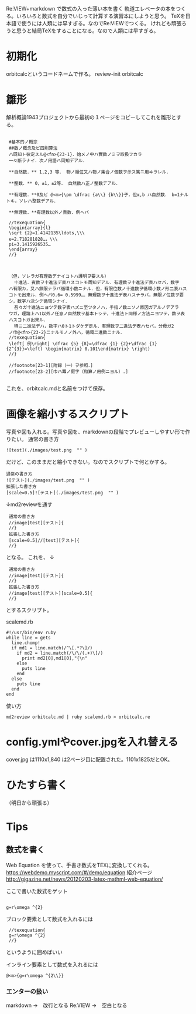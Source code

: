 Re:VIEW+markdown で数式の入った薄い本を書く
軌道エレベータの本をつくる。いろいろと数式を自分でいじって計算する演習本にしようと思う。
TeXを日本語で使うには人類には早すぎる。なのでRe:VIEWでつくる。
けれども頑張ろうと思うと結局TeXをすることになる。なので人類には早すぎる。


# 初期化
orbitcalcというコードネームで作る。
review-init orbitcalc

# 雛形

解析概論1943プロジェクトから最初の１ページをコピーしてこれを雛形とする。

```
 
 #基本的ノ概念
 ##数ノ概念及ビ四則算法
 ハ既知ト彼定スル@<fn>{23-1}．始メノ中ハ實数ノミヲ取扱フカラ
 一々断ラナイ．次ノ用語ハ周知デアル．
 
 **自然数．** 1,2,3 等． 物ノ順位又ハ物ノ集合ノ個数ヲ示ス篤ニ用ヰラレル．
 
 **整数．** 0，±1，±2等． 自然数ハ正ノ整数デアル．
 
 **有理数．**0及ビ @<m>{\pm \dfrac {a\\} {b\\}}子，但α,b ハ自然数． b=1ナルトキ，ソレハ整数デアル．
 
 **無理数．**有理数以外ノ責数．例ヘバ
 
 //texequation{
 \begin{array}{l}
 \sqrt {2}=1.4142135\ldots,\\\
 e=2.718281828…，\\\
 pi=3.1415926535…
 \end{array} 
 //}
 
 
 
 （但，ソレラガ有理数デナイコトハ護明ヲ要スル）
   十進法．賓数ヲ十進法デ表ハスコトモ周知デアル．有理数ヲ十進法デ表ハセバ，数字
 ハ有限カ，又ハ無限ナラバ循環小数ニナル．但，有限位数ノ十進数ヲ循環小数ノ形二表ハス
 コトモ出来ル．例ヘバ0.6= 0.5999…．無理数ヲ十進法デ表ハスナラバ，無限ノ位数ヲ要
 シ，数字ハ決シテ循環シナイ．
   吾々ガ十進法ニヨツテ数ヲ表ハズニ至ツタノハ，手指ノ数ニソノ原因ガアルノデアラ
 ウガ，理論上ハ1以外ノ任意ノ自然数ヲ基本トシテ，十進法ト同様ノ方法ニヨツテ，数ヲ表
 ハスコトガ出来ル．
   特ニ二進法デハ，数字ハ0ト1トダケデ足ル．有理数ヲ二進法デ表ハセバ，分母ガ2
 ノ巾@<fn>{23-2}ニナルモノノ外ハ，循環二進数ニナル．
 //texequation{
 \left[ 例\right] \dfrac {5} {8}=\dfrac {1} {2}+\dfrac {1} {2^{3}}=\left( \begin{matrix} 0.101\end{matrix} \right)
 //}
 
 //footnote[23-1][附録（一）ヲ参照．]
 //footnote[23-2][巾ハ羃ノ假字（和算ノ用例ニヨル）.]
 
```


これを、orbitcalc.mdと名前をつけて保存。


# 画像を縮小するスクリプト
写真や図も入れる。写真や図を、markdownの段階でプレビューしやすい形で作りたい。
通常の書き方
```
![test](./images/test.png  "" )
```
だけど、このままだと縮小できない。なのでスクリプトで何とかする。
```
通常の書き方
![テスト](./images/test.png  "" )
拡張した書き方
[scale=0.5]![テスト](./images/test.png  "" )
```
↓md2reviewを通す
```
 通常の書き方
 //image[test][テスト]{
 //}
 拡張した書き方
 [scale=0.5]//[test][テスト]{
 //}
```
となる。
これを、
↓
```
 通常の書き方
 //image[test][テスト]{
 //}
 拡張した書き方
 //image[test][テスト][scale=0.5]{
 //}
```

とするスクリプト。



scalemd.rb

```
#!/usr/bin/env ruby
while line = gets
  line.chomp!
  if md1 = line.match(/^\[.*?\]/)
    if md2 = line.match(/\/\/(.+)\]/)
      print md2[0],md1[0],"{\n"
    else
      puts line
    end
  else
    puts line
  end
end

```

使い方
```
md2review orbitcalc.md | ruby scalemd.rb > orbitcalc.re
```

# config.ymlやcover.jpgを入れ替える
cover.jpg は1110x1,840 は2ページ目に配置された。1101x1825だとOK。

# ひたすら書く
（明日から頑張る）
# Tips
## 数式を書く
Web Equation
を使って、手書き数式をTEXに変換してくれる。
https://webdemo.myscript.com/#/demo/equation
紹介ページ
http://gigazine.net/news/20120203-latex-mathml-web-equation/

ここで書いた数式をゲット

```

g=r\omega ^{2}

```

ブロック要素として数式を入れるには

```
 //texequation{
 g=r\omega ^{2}
 //}
```
というように囲めばいい

インライン要素として数式を入れるには
```
@<m>{g=r\omega ^{2\\}}
```

### エンターの扱い
markdown →　改行となる
Re:VIEW →　空白となる

